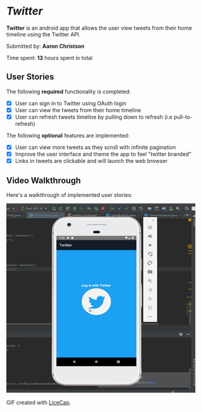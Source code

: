 # *Twitter*

**Twitter** is an android app that allows the user view tweets from their home timeline using the Twitter API.

Submitted by: **Aaron Christson**

Time spent: **13** hours spent in total

## User Stories

The following **required** functionality is completed:

* [x] User can sign in to Twitter using OAuth login
* [x] User can view the tweets from their home timeline 
* [x] User can refresh tweets timeline by pulling down to refresh (i.e pull-to-refresh)

The following **optional** features are implemented:
* [x] User can view more tweets as they scroll with infinite pagination
* [x] Improve the user interface and theme the app to feel "twitter branded"
* [x] Links in tweets are clickable and will launch the web browser 

## Video Walkthrough

Here's a walkthrough of implemented user stories:

<img src='twitter2.gif' title='Video Walkthrough' width='500' height='500' alt='Video Walkthrough'/>

GIF created with [LiceCap](http://www.cockos.com/licecap/).

